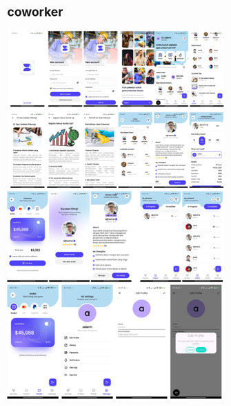 # coworker

![alt text](https://github.com/revaile/Coworker-Flutter/blob/main/start.png?raw=true)
![alt text](https://github.com/revaile/Coworker-Flutter/blob/main/start2.png?raw=true)
![alt text](https://github.com/revaile/Coworker-Flutter/blob/main/start3.png?raw=true)
![alt text](https://github.com/revaile/Coworker-Flutter/blob/main/start4.png?raw=true)

